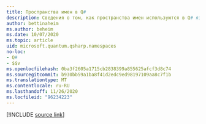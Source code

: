 ```yaml
---
title: Пространства имен в Q#
description: Сведения о том, как пространства имен используются в Q# языке программирования.
author: bettinaheim
ms.author: beheim
ms.date: 10/07/2020
ms.topic: article
uid: microsoft.quantum.qsharp.namespaces
no-loc:
- Q#
- $$v
ms.openlocfilehash: 0ba3f2605a1715cb2838399a855625afcf3d8c74
ms.sourcegitcommit: b930bb59a1ba8f41d2edc9ed98197109aa8c7f1b
ms.translationtype: MT
ms.contentlocale: ru-RU
ms.lasthandoff: 11/26/2020
ms.locfileid: "96234223"
---
```

<!-- 
# Namespaces in Q#
-->

[!INCLUDE [source link](~/includes/qsharp-language/Specifications/Language/1_ProgramStructure/1_Namespaces.md)]

